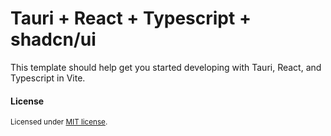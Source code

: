 # Tauri + React + Typescript + shadcn/ui

This template should help get you started developing with Tauri, React, and Typescript in Vite.

#### License

<sup>
Licensed under <a href="LICENSE">MIT license</a>.
</sup>
